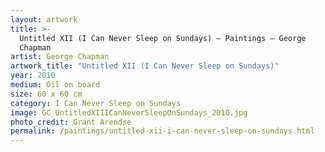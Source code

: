 ```yaml
---
layout: artwork
title: >-
  Untitled XII (I Can Never Sleep on Sundays) — Paintings — George
  Chapman
artist: George Chapman
artwork_title: "Untitled XII (I Can Never Sleep on Sundays)"
year: 2010
medium: Oil on board
size: 60 x 60 cm
category: I Can Never Sleep on Sundays
image: GC_UntitledXIIICanNeverSleepOnSundays_2010.jpg
photo_credit: Grant Arendse
permalink: /paintings/untitled-xii-i-can-never-sleep-on-sundays.html
---
```

